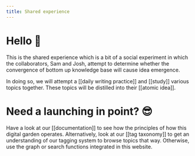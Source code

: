 ```yaml
---
title: Shared experience
---
```


# Hello 🎈

This is the shared experience which is a bit of a social experiment in which the collaborators, Sam and Josh, attempt to determine whether the convergence of bottom up knowledge base will cause idea emergence.

In doing so, we will attempt a [[daily writing practice]] and [[study]] various topics together. These topics will be distilled into their [[atomic idea]].

# Need a launching in point? 😎

Have a look at our [[documentation]] to see how the principles of how this digital garden operates. Alternatively, look at our [[tag taxonomy]] to get an understanding of our tagging system to browse topics that way. Otherwise, use the graph or search functions integrated in this website.